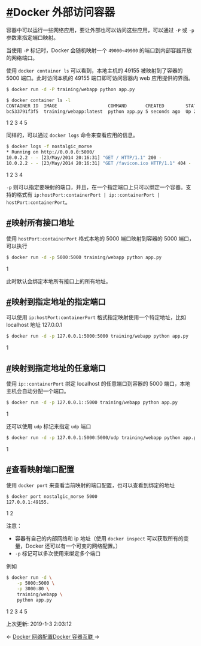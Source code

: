 # [#](https://funtl.com/zh/docs-docker/Docker-外部访问容器.html#docker-外部访问容器)Docker 外部访问容器

容器中可以运行一些网络应用，要让外部也可以访问这些应用，可以通过 `-P` 或 `-p` 参数来指定端口映射。

当使用 `-P` 标记时，Docker 会随机映射一个 `49000~49900` 的端口到内部容器开放的网络端口。

使用 `docker container ls` 可以看到，本地主机的 49155 被映射到了容器的 5000 端口。此时访问本机的 49155 端口即可访问容器内 web 应用提供的界面。

```bash
$ docker run -d -P training/webapp python app.py

$ docker container ls -l
CONTAINER ID  IMAGE                   COMMAND       CREATED        STATUS        PORTS                    NAMES
bc533791f3f5  training/webapp:latest  python app.py 5 seconds ago  Up 2 seconds  0.0.0.0:49155->5000/tcp  nostalgic_morse
```

1
2
3
4
5

同样的，可以通过 `docker logs` 命令来查看应用的信息。

```bash
$ docker logs -f nostalgic_morse
* Running on http://0.0.0.0:5000/
10.0.2.2 - - [23/May/2014 20:16:31] "GET / HTTP/1.1" 200 -
10.0.2.2 - - [23/May/2014 20:16:31] "GET /favicon.ico HTTP/1.1" 404 -
```

1
2
3
4

`-p` 则可以指定要映射的端口，并且，在一个指定端口上只可以绑定一个容器。支持的格式有 `ip:hostPort:containerPort | ip::containerPort | hostPort:containerPort`。

## [#](https://funtl.com/zh/docs-docker/Docker-外部访问容器.html#映射所有接口地址)映射所有接口地址

使用 `hostPort:containerPort` 格式本地的 5000 端口映射到容器的 5000 端口，可以执行

```bash
$ docker run -d -p 5000:5000 training/webapp python app.py
```

1

此时默认会绑定本地所有接口上的所有地址。

## [#](https://funtl.com/zh/docs-docker/Docker-外部访问容器.html#映射到指定地址的指定端口)映射到指定地址的指定端口

可以使用 `ip:hostPort:containerPort` 格式指定映射使用一个特定地址，比如 localhost 地址 127.0.0.1

```bash
$ docker run -d -p 127.0.0.1:5000:5000 training/webapp python app.py
```

1

## [#](https://funtl.com/zh/docs-docker/Docker-外部访问容器.html#映射到指定地址的任意端口)映射到指定地址的任意端口

使用 `ip::containerPort` 绑定 localhost 的任意端口到容器的 5000 端口，本地主机会自动分配一个端口。

```bash
$ docker run -d -p 127.0.0.1::5000 training/webapp python app.py
```

1

还可以使用 `udp` 标记来指定 `udp` 端口

```bash
$ docker run -d -p 127.0.0.1:5000:5000/udp training/webapp python app.py
```

1

## [#](https://funtl.com/zh/docs-docker/Docker-外部访问容器.html#查看映射端口配置)查看映射端口配置

使用 `docker port` 来查看当前映射的端口配置，也可以查看到绑定的地址

```bash
$ docker port nostalgic_morse 5000
127.0.0.1:49155.
```

1
2

注意：

- 容器有自己的内部网络和 ip 地址（使用 `docker inspect` 可以获取所有的变量，Docker 还可以有一个可变的网络配置。）
- `-p` 标记可以多次使用来绑定多个端口

例如

```bash
$ docker run -d \
    -p 5000:5000 \
    -p 3000:80 \
    training/webapp \
    python app.py
```

1
2
3
4
5

上次更新: 2019-1-3 2:03:12

← [Docker 网络配置](https://funtl.com/zh/docs-docker/Docker-网络配置.html)[Docker 容器互联 ](https://funtl.com/zh/docs-docker/Docker-容器互联.html)→